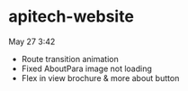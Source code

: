 # apitech-website

May 27 3:42

- Route transition animation
- Fixed AboutPara image not loading
- Flex in view brochure & more about button
